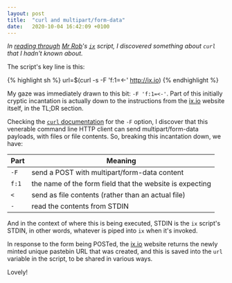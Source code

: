 ```yaml
---
layout: post
title:  "curl and multipart/form-data"
date:   2020-10-04 16:42:09 +0100
---
```

_In [reading through](/autodidactics/2020/10/03/using-exec-to-jump.html) [Mr Rob](https://rwx.gg/)'s [`ix`](https://gitlab.com/rwxrob/dotfiles/-/blob/master/scripts/ix) script, I discovered something about `curl` that I hadn't known about._

The script's key line is this:

{% highlight sh %}
url=$(curl -s -F 'f:1=<-' http://ix.io)
{% endhighlight %}

My gaze was immediately drawn to this bit: `-F 'f:1=<-'`. Part of this initially cryptic incantation is actually down to the instructions from the [ix.io](http://ix.io) website itself, in the TL;DR section.

Checking the [`curl` documentation](https://curl.haxx.se/docs/manpage.html) for the `-F` option, I discover that this venerable command line HTTP client can send multipart/form-data payloads, with files or file contents. So, breaking this incantation down, we have:

|Part|Meaning|
|-|-|
|`-F`|send a POST with multipart/form-data content|
|`f:1`|the name of the form field that the website is expecting|
|`<`|send as file contents (rather than an actual file)|
|`-`|read the contents from STDIN|

And in the context of where this is being executed, STDIN is the `ix` script's STDIN, in other words, whatever is piped into `ix` when it's invoked.

In response to the form being POSTed, the [ix.io](http://ix.io) website returns the newly minted unique pastebin URL that was created, and this is saved into the `url` variable in the script, to be shared in various ways.

Lovely!
